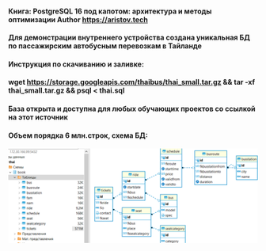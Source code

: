 #### Книга: PostgreSQL 16 под капотом: архитектура и методы оптимизации Author https://aristov.tech
#### Для демонстрации внутреннего устройства создана уникальная БД по пассажирским автобусным перевозкам в Тайланде
#### Инструкция по скачиванию и заливке: 
#### wget https://storage.googleapis.com/thaibus/thai_small.tar.gz && tar -xf thai_small.tar.gz && psql < thai.sql
#### База открыта и доступна для любых обучающих проектов со ссылкой на этот источник
#### Объем порядка 6 млн.строк, схема БД:
![Схема Thai booking](https://github.com/aeuge/postgres16book/blob/main/database/thai_book.png)
